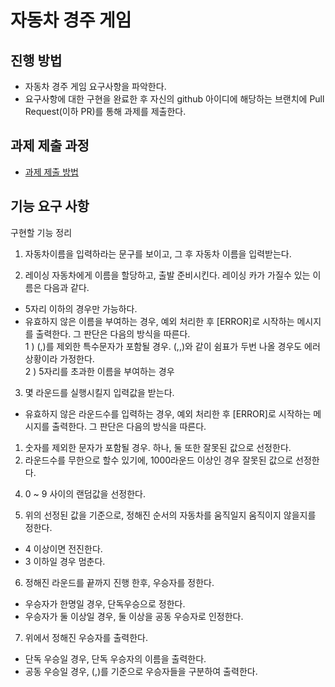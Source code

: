 # 자동차 경주 게임
## 진행 방법
* 자동차 경주 게임 요구사항을 파악한다.
* 요구사항에 대한 구현을 완료한 후 자신의 github 아이디에 해당하는 브랜치에 Pull Request(이하 PR)를 통해 과제를 제출한다.

## 과제 제출 과정
* [과제 제출 방법](https://github.com/next-step/nextstep-docs/tree/master/precourse)

## 기능 요구 사항
구현할 기능 정리
1. 자동차이름을 입력하라는 문구를 보이고, 그 후 자동차 이름을 입력받는다.

2. 레이싱 자동차에게 이름을 할당하고, 출발 준비시킨다.
레이싱 카가 가질수 있는 이름은 다음과 같다.
 - 5자리 이하의 경우만 가능하다.
 - 유효하지 않은 이름을 부여하는 경우, 예외 처리한 후 [ERROR]로 시작하는 메시지를 출력한다. 그 판단은 다음의 방식을 따른다.<br/> 
1 ) (,)를 제외한 특수문자가 포함될 경우. (,,)와 같이 쉼표가 두번 나올 경우도 에러상황이라 가정한다.<br/>
2 ) 5자리를 초과한 이름을 부여하는 경우<br/>

3. 몇 라운드를 실행시킬지 입력값을 받는다.
 - 유효하지 않은 라운드수를 입력하는 경우, 예외 처리한 후 [ERROR]로 시작하는 메시지를 출력한다. 그 판단은 다음의 방식을 따른다.<br/>
1) 숫자를 제외한 문자가 포함될 경우. 하나, 둘 또한 잘못된 값으로 선정한다.<br/>
2) 라운드수를 무한으로 할수 있기에, 1000라운드 이상인 경우 잘못된 값으로 선정한다.<br/>
 
4. 0 ~ 9 사이의 랜덤값을 선정한다.

5. 위의 선정된 값을 기준으로, 정해진 순서의 자동차를 움직일지 움직이지 않을지를 정한다.
 - 4 이상이면 전진한다.
 - 3 이하일 경우 멈춘다.

6. 정해진 라운드를 끝까지 진행 한후, 우승자를 정한다.
 - 우승자가 한명일 경우, 단독우승으로 정한다.
 - 우승자가 둘 이상일 경우, 둘 이상을 공동 우승자로 인정한다.

7. 위에서 정해진 우승자를 출력한다.
 - 단독 우승일 경우, 단독 우승자의 이름을 출력한다.
 - 공동 우승일 경우, (,)를 기준으로 우승자들을 구분하여 출력한다.